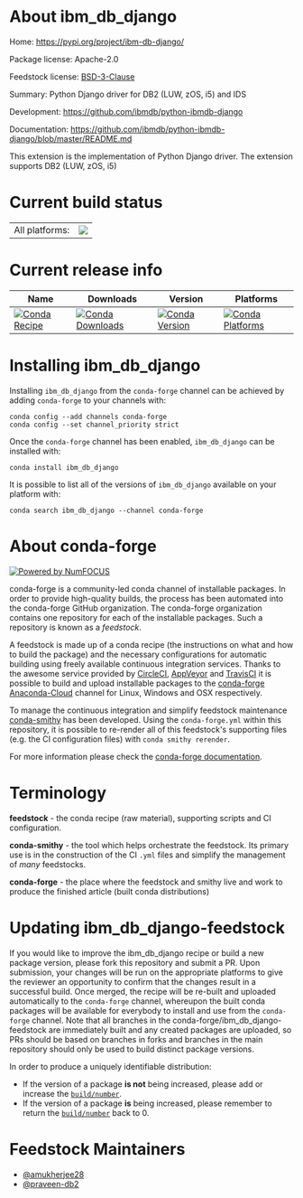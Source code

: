 About ibm_db_django
===================

Home: https://pypi.org/project/ibm-db-django/

Package license: Apache-2.0

Feedstock license: [BSD-3-Clause](https://github.com/conda-forge/ibm_db_django-feedstock/blob/master/LICENSE.txt)

Summary: Python Django driver for DB2 (LUW, zOS, i5) and IDS

Development: https://github.com/ibmdb/python-ibmdb-django

Documentation: https://github.com/ibmdb/python-ibmdb-django/blob/master/README.md

This extension is the implementation of Python Django driver.
The extension supports DB2 (LUW, zOS, i5)


Current build status
====================


<table><tr><td>All platforms:</td>
    <td>
      <a href="https://dev.azure.com/conda-forge/feedstock-builds/_build/latest?definitionId=13068&branchName=master">
        <img src="https://dev.azure.com/conda-forge/feedstock-builds/_apis/build/status/ibm_db_django-feedstock?branchName=master">
      </a>
    </td>
  </tr>
</table>

Current release info
====================

| Name | Downloads | Version | Platforms |
| --- | --- | --- | --- |
| [![Conda Recipe](https://img.shields.io/badge/recipe-ibm_db_django-green.svg)](https://anaconda.org/conda-forge/ibm_db_django) | [![Conda Downloads](https://img.shields.io/conda/dn/conda-forge/ibm_db_django.svg)](https://anaconda.org/conda-forge/ibm_db_django) | [![Conda Version](https://img.shields.io/conda/vn/conda-forge/ibm_db_django.svg)](https://anaconda.org/conda-forge/ibm_db_django) | [![Conda Platforms](https://img.shields.io/conda/pn/conda-forge/ibm_db_django.svg)](https://anaconda.org/conda-forge/ibm_db_django) |

Installing ibm_db_django
========================

Installing `ibm_db_django` from the `conda-forge` channel can be achieved by adding `conda-forge` to your channels with:

```
conda config --add channels conda-forge
conda config --set channel_priority strict
```

Once the `conda-forge` channel has been enabled, `ibm_db_django` can be installed with:

```
conda install ibm_db_django
```

It is possible to list all of the versions of `ibm_db_django` available on your platform with:

```
conda search ibm_db_django --channel conda-forge
```


About conda-forge
=================

[![Powered by NumFOCUS](https://img.shields.io/badge/powered%20by-NumFOCUS-orange.svg?style=flat&colorA=E1523D&colorB=007D8A)](http://numfocus.org)

conda-forge is a community-led conda channel of installable packages.
In order to provide high-quality builds, the process has been automated into the
conda-forge GitHub organization. The conda-forge organization contains one repository
for each of the installable packages. Such a repository is known as a *feedstock*.

A feedstock is made up of a conda recipe (the instructions on what and how to build
the package) and the necessary configurations for automatic building using freely
available continuous integration services. Thanks to the awesome service provided by
[CircleCI](https://circleci.com/), [AppVeyor](https://www.appveyor.com/)
and [TravisCI](https://travis-ci.com/) it is possible to build and upload installable
packages to the [conda-forge](https://anaconda.org/conda-forge)
[Anaconda-Cloud](https://anaconda.org/) channel for Linux, Windows and OSX respectively.

To manage the continuous integration and simplify feedstock maintenance
[conda-smithy](https://github.com/conda-forge/conda-smithy) has been developed.
Using the ``conda-forge.yml`` within this repository, it is possible to re-render all of
this feedstock's supporting files (e.g. the CI configuration files) with ``conda smithy rerender``.

For more information please check the [conda-forge documentation](https://conda-forge.org/docs/).

Terminology
===========

**feedstock** - the conda recipe (raw material), supporting scripts and CI configuration.

**conda-smithy** - the tool which helps orchestrate the feedstock.
                   Its primary use is in the construction of the CI ``.yml`` files
                   and simplify the management of *many* feedstocks.

**conda-forge** - the place where the feedstock and smithy live and work to
                  produce the finished article (built conda distributions)


Updating ibm_db_django-feedstock
================================

If you would like to improve the ibm_db_django recipe or build a new
package version, please fork this repository and submit a PR. Upon submission,
your changes will be run on the appropriate platforms to give the reviewer an
opportunity to confirm that the changes result in a successful build. Once
merged, the recipe will be re-built and uploaded automatically to the
`conda-forge` channel, whereupon the built conda packages will be available for
everybody to install and use from the `conda-forge` channel.
Note that all branches in the conda-forge/ibm_db_django-feedstock are
immediately built and any created packages are uploaded, so PRs should be based
on branches in forks and branches in the main repository should only be used to
build distinct package versions.

In order to produce a uniquely identifiable distribution:
 * If the version of a package **is not** being increased, please add or increase
   the [``build/number``](https://docs.conda.io/projects/conda-build/en/latest/resources/define-metadata.html#build-number-and-string).
 * If the version of a package **is** being increased, please remember to return
   the [``build/number``](https://docs.conda.io/projects/conda-build/en/latest/resources/define-metadata.html#build-number-and-string)
   back to 0.

Feedstock Maintainers
=====================

* [@amukherjee28](https://github.com/amukherjee28/)
* [@praveen-db2](https://github.com/praveen-db2/)

